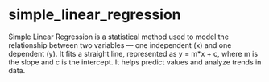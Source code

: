 # simple_linear_regression
Simple Linear Regression is a statistical method used to model the relationship between two variables — one independent (x) and one dependent (y). It fits a straight line, represented as y = m*x + c, where m is the slope and c is the intercept. It helps predict values and analyze trends in data.
